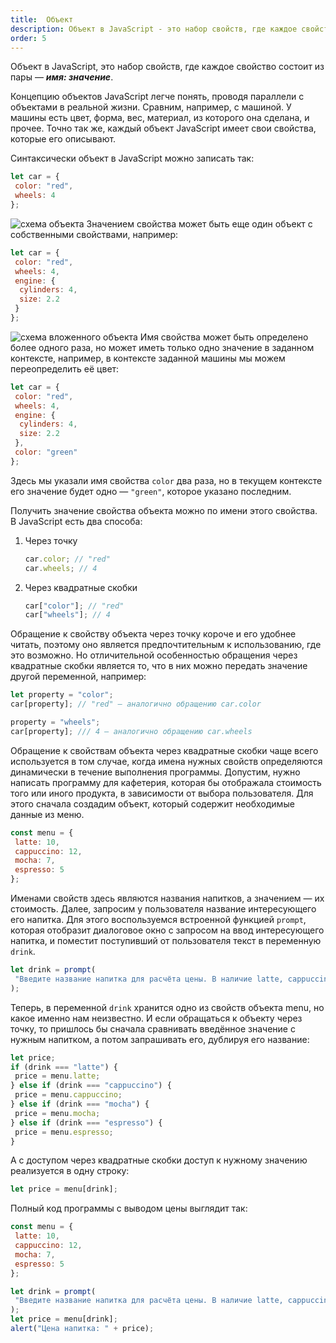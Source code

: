 ```yaml
---
title:  Объект
description: Объект в JavaScript - это набор свойств, где каждое свойство состоит из пары — имя:значение. Имя может быть определено более одного раза, но может иметь только одно значение.
order: 5
---
```


Объект в JavaScript, это набор свойств, где каждое свойство состоит из пары — _**имя: значение**_.

Концепцию объектов JavaScript легче понять, проводя параллели с объектами в реальной жизни. Сравним, например, с машиной. У машины есть цвет, форма, вес, материал, из которого она сделана, и прочее. Точно так же, каждый объект JavaScript имеет свои свойства, которые его описывают.

Синтаксически объект в JavaScript можно записать так:

```javascript
let car = {
 color: "red",
 wheels: 4
};
```

![схема объекта](/assets/images/basics/object1.png)
Значением свойства может быть еще один объект с собственными свойствами, например:

```javascript
let car = {
 color: "red",
 wheels: 4,
 engine: {
  cylinders: 4,
  size: 2.2
 }
};
```

![схема вложенного объекта](/assets/images/basics/object2.png)
Имя свойства может быть определено более одного раза, но может иметь только одно значение в заданном контексте, например, в контексте заданной машины мы можем переопределить её цвет:

```javascript
let car = {
 color: "red",
 wheels: 4,
 engine: {
  cylinders: 4,
  size: 2.2
 },
 color: "green"
};
```

Здесь мы указали имя свойства `color` два раза, но в текущем контексте его значение будет одно — `"green"`, которое указано последним.

Получить значение свойства объекта можно по имени этого свойства. В JavaScript есть два способа:

1. Через точку

   ```javascript
   car.color; // "red"
   car.wheels; // 4
   ```

2. Через квадратные скобки

   ```javascript
   car["color"]; // "red"
   car["wheels"]; // 4
   ```

Обращение к свойству объекта через точку короче и его удобнее читать, поэтому оно является предпочтительным к использованию, где это возможно. Но отличительной особенностью обращения через квадратные скобки является то, что в них можно передать значение другой переменной, например:

```javascript
let property = "color";
car[property]; // "red" — аналогично обращению car.color

property = "wheels";
car[property]; /// 4 — аналогично обращению car.wheels
```

Обращение к свойствам объекта через квадратные скобки чаще всего используется в том случае, когда имена нужных свойств определяются динамически в течение выполнения программы. Допустим, нужно написать программу для кафетерия, которая бы отображала стоимость того или иного продукта, в зависимости от выбора пользователя. Для этого сначала создадим объект, который содержит необходимые данные из меню.

```javascript
const menu = {
 latte: 10,
 cappuccino: 12,
 mocha: 7,
 espresso: 5
};
```

Именами свойств здесь являются названия напитков, а значением — их стоимость. Далее, запросим у пользователя название интересующего его напитка. Для этого воспользуемся встроенной функцией `prompt`, которая отобразит диалоговое окно с запросом на ввод интересующего напитка, и поместит поступивший от пользователя текст в переменную `drink`.

```javascript
let drink = prompt(
 "Введите название напитка для расчёта цены. В наличие latte, cappuccino, mocha и espresso."
);
```

Теперь, в переменной `drink` хранится одно из свойств объекта menu, но какое именно нам неизвестно. И если обращаться к объекту через точку, то пришлось бы сначала сравнивать введённое значение с нужным напитком, а потом запрашивать его, дублируя его название:

```javascript
let price;
if (drink === "latte") {
 price = menu.latte;
} else if (drink === "cappuccino") {
 price = menu.cappuccino;
} else if (drink === "mocha") {
 price = menu.mocha;
} else if (drink === "espresso") {
 price = menu.espresso;
}
```

А с доступом через квадратные скобки доступ к нужному значению реализуется в одну строку:

```javascript
let price = menu[drink];
```

Полный код программы с выводом цены выглядит так:

```javascript
const menu = {
 latte: 10,
 cappuccino: 12,
 mocha: 7,
 espresso: 5
};

let drink = prompt(
 "Введите название напитка для расчёта цены. В наличие latte, cappuccino, mocha и espresso."
);
let price = menu[drink];
alert("Цена напитка: " + price);
```
